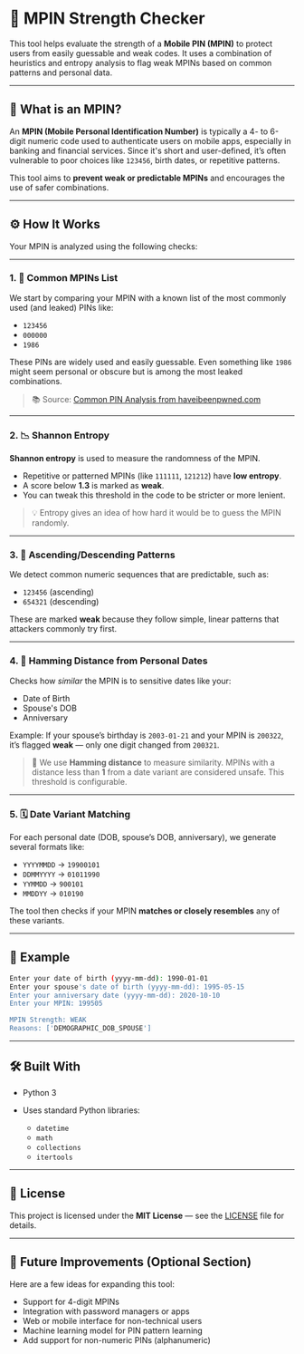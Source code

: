# 🔐 MPIN Strength Checker

This tool helps evaluate the strength of a **Mobile PIN (MPIN)** to protect users from easily guessable and weak codes. It uses a combination of heuristics and entropy analysis to flag weak MPINs based on common patterns and personal data.

---

## 📱 What is an MPIN?

An **MPIN (Mobile Personal Identification Number)** is typically a 4- to 6-digit numeric code used to authenticate users on mobile apps, especially in banking and financial services. Since it's short and user-defined, it’s often vulnerable to poor choices like `123456`, birth dates, or repetitive patterns.

This tool aims to **prevent weak or predictable MPINs** and encourages the use of safer combinations.

---

## ⚙️ How It Works

Your MPIN is analyzed using the following checks:

---

### 1. 🔢 Common MPINs List

We start by comparing your MPIN with a known list of the most commonly used (and leaked) PINs like:

* `123456`
* `000000`
* `1986`

These PINs are widely used and easily guessable. Even something like `1986` might seem personal or obscure but is among the most leaked combinations.

> 📚 Source: [Common PIN Analysis from haveibeenpwned.com](https://github.com/Slon104/Common-PIN-Analysis-from-haveibeenpwned.com.git)

---

### 2. 📉 Shannon Entropy

**Shannon entropy** is used to measure the randomness of the MPIN.

* Repetitive or patterned MPINs (like `111111`, `121212`) have **low entropy**.
* A score below **1.3** is marked as **weak**.
* You can tweak this threshold in the code to be stricter or more lenient.

> 💡 Entropy gives an idea of how hard it would be to guess the MPIN randomly.

---

### 3. 🔼 Ascending/Descending Patterns

We detect common numeric sequences that are predictable, such as:

* `123456` (ascending)
* `654321` (descending)

These are marked **weak** because they follow simple, linear patterns that attackers commonly try first.

---

### 4. 🧠 Hamming Distance from Personal Dates

Checks how *similar* the MPIN is to sensitive dates like your:

* Date of Birth
* Spouse's DOB
* Anniversary

Example:
If your spouse’s birthday is `2003-01-21` and your MPIN is `200322`, it’s flagged **weak** — only one digit changed from `200321`.

> 🧮 We use **Hamming distance** to measure similarity. MPINs with a distance less than **1** from a date variant are considered unsafe. This threshold is configurable.

---

### 5. 🗓️ Date Variant Matching

For each personal date (DOB, spouse’s DOB, anniversary), we generate several formats like:

* `YYYYMMDD` → `19900101`
* `DDMMYYYY` → `01011990`
* `YYMMDD` → `900101`
* `MMDDYY` → `010190`

The tool then checks if your MPIN **matches or closely resembles** any of these variants.

---

## 🧪 Example

```bash
Enter your date of birth (yyyy-mm-dd): 1990-01-01
Enter your spouse's date of birth (yyyy-mm-dd): 1995-05-15
Enter your anniversary date (yyyy-mm-dd): 2020-10-10
Enter your MPIN: 199505

MPIN Strength: WEAK
Reasons: ['DEMOGRAPHIC_DOB_SPOUSE']
```

---

## 🛠️ Built With

* Python 3
* Uses standard Python libraries:

  * `datetime`
  * `math`
  * `collections`
  * `itertools`

---

## 📄 License

This project is licensed under the **MIT License** — see the [LICENSE](./LICENSE) file for details.

---

## 🚀 Future Improvements (Optional Section)

Here are a few ideas for expanding this tool:

* Support for 4-digit MPINs
* Integration with password managers or apps
* Web or mobile interface for non-technical users
* Machine learning model for PIN pattern learning
* Add support for non-numeric PINs (alphanumeric)

